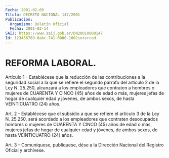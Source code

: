 ```yaml
---
Fecha: 2001-02-09
Título: DECRETO NACIONAL 147/2001
Publicación:
  Organismo: Boletín Oficial
  Fecha: 2001-02-14
SAIJ: https://www.saij.gob.ar/DN20010000147
Id: 123456789-0abc-741-0000-1002soterced
---
```

# REFORMA LABORAL.

<a id="1"></a>
Artículo 1 - Establécese que la reducción de las contribuciones  a la  seguridad  social  a  la  que se refiere el segundo párrafo del artículo 2 de la Ley N. 25.250,  alcanzará  a  los empleadores que contraten a hombres o mujeres de CUARENTA Y CINCO (45) años de edad o más, mujeres jefas de hogar de cualquier edad y jóvenes, de ambos sexos, de hasta VEINTICUATRO (24) años.

<a id="2"></a>
Art. 2 - Establécese que el subsidio a que se refiere  el artículo 3  de  la  Ley  N.  25.250,  será  acordado  a los empleadores que contraten desocupados hombres o mujeres de CUARENTA  Y  CINCO  (45) años  de  edad  o  más,  mujeres jefas de hogar de cualquier edad y jóvenes,  de  ambos  sexos, de  hasta  VEINTICUATRO  (24)  años.

<a id="3"></a>
Art. 3 - Comuníquese, publíquese, dése a la Dirección Nacional del Registro Oficial y archívese.